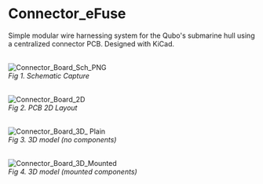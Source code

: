 # Connector_eFuse
Simple modular wire harnessing system for the Qubo's submarine hull using a centralized connector PCB. Designed with KiCad.
<br><br>

![Connector_Board_Sch_PNG](https://github.com/JermYeWorm/Connector_eFuse/assets/113321384/e148be40-faf3-4825-b256-9d66e501a375)
<br>_Fig 1. Schematic Capture_<br><br>

![Connector_Board_2D](https://github.com/JermYeWorm/Connector_eFuse/assets/113321384/ce1ab2e1-3cdf-4917-b268-9f77671ec068)
<br>_Fig 2. PCB 2D Layout_<br><br>

![Connector_Board_3D_ Plain](https://github.com/JermYeWorm/Connector_eFuse/assets/113321384/500d6cc3-8f9b-4a05-8062-d64e6c7493d0)
<br>_Fig 3. 3D model (no components)_<br><br>

![Connector_Board_3D_Mounted](https://github.com/JermYeWorm/Connector_eFuse/assets/113321384/df6ef8b6-f2e7-40de-954b-cb65cedcf7b7)
<br>_Fig 4. 3D model (mounted components)_<br><br>
